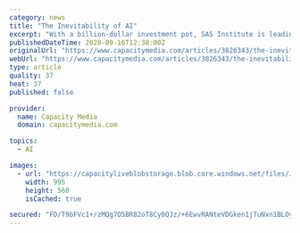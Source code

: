 ```yaml
---
category: news
title: "The Inevitability of AI"
excerpt: "With a billion-dollar investment pot, SAS Institute is leading the pack when it comes to all the good AI is set to bring. However, as CEO James Goodnight sets the record"
publishedDateTime: 2020-09-16T12:38:00Z
originalUrl: "https://www.capacitymedia.com/articles/3826343/the-inevitability-of-ai"
webUrl: "https://www.capacitymedia.com/articles/3826343/the-inevitability-of-ai"
type: article
quality: 37
heat: 37
published: false

provider:
  name: Capacity Media
  domain: capacitymedia.com

topics:
  - AI

images:
  - url: "https://capacityliveblobstorage.blob.core.windows.net/files/James_Goodnight_16_9.jpg"
    width: 995
    height: 560
    isCached: true

secured: "FD/T9bFVc1+/zMQg7O5BR82oT8Cy0QJz/+6EwvRANteVDGken1jTuNxn1BLOyIo6aXXGRedCWslj+pd1VkRo2LhcWKoob+N70IHVqzE7A4JNHnwIdsCTwa5s15kAon34V0m3qbqT+NNp6kaWvboWIHQpo8MCNPYWJO+v+psIglEz4cOMyvWlvObcHlkOme5HJ6VpF9wqB9Gq8AjRS1d+s2Rohkmt/wdk1a5brROyEawqy8SIjXCDS35TRZZZt5yl/BIfCDTjbeYFIcwl7i0RVJYcBh3/hY5qafShmetW7OXBMmxdCDaohGPlDLyytk036CM8bXx7meeblGKVaNxLqEmzycmyBnJWW9jdlMb87Es=;4nezvx3mnxzFlreorupI/w=="
---
```


